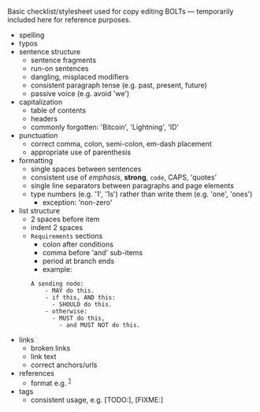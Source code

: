 Basic checklist/stylesheet used for copy editing BOLTs —
temporarily included here for reference purposes.

  - spelling
  - typos
  - sentence structure
    - sentence fragments
    - run-on sentences
    - dangling, misplaced modifiers
    - consistent paragraph tense (e.g. past, present, future)
    - passive voice (e.g. avoid 'we')
  - capitalization
    - table of contents
    - headers
    - commonly forgotten: 'Bitcoin', 'Lightning', 'ID'
  - punctuation
    - correct comma, colon, semi-colon, em-dash placement
    - appropriate use of parenthesis
  - formatting
    - single spaces between sentences
    - consistent use of _emphasis_, **strong**, `code`, CAPS, 'quotes'
    - single line separators between paragraphs and page elements
    - type numbers (e.g. '1', '1s') rather than write them (e.g. 'one', 'ones')
      - exception: 'non-zero'
  - list structure
    - 2 spaces before item
    - indent 2 spaces
    - `Requirements` sections
      - colon after conditions
      - comma before 'and' sub-items
      - period at branch ends
      - example:
      ```
      A sending node:
          - MAY do this.
          - if this, AND this:
            - SHOULD do this.
          - otherwise:
            - MUST do this,
              - and MUST NOT do this.
      ```
  - links
    - broken links
    - link text
    - correct anchors/urls
  - references
    - format e.g. <sup>[1](#reference-1)</sup>
  - tags
    - consistent usage, e.g. [TODO:], [FIXME:]